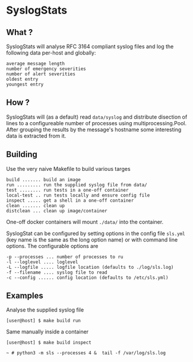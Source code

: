 SyslogStats
===========

## What ?

SyslogStats will analyse RFC 3164 compliant syslog files and log the following data per-host and globally:

    average message length
    number of emergency severities
    number of alert severities
    oldest entry
    youngest entry

## How ?

SyslogStats will (as a default) read `data/syslog` and distribute disection of lines to a configureable number of processes using multiprocessing.Pool. After grouping the results by the message's hostname some interesting data is extracted from it.

## Building

Use the very naive Makefile to build various targes

    build ....... build an image
    run ......... run the supplied syslog file from data/
    test ........ run tests in a one-off container
    local-test .. run tests locally and ensure config file
    inspect ..... get a shell in a one-off container
    clean ....... clean up
    distclean ... clean up image/container

One-off docker containers will mount `./data/` into the container.

SyslogStat can be configured by setting options in the config file `sls.yml` (key name is the same as the long option name)  or with command line options. The configurable options are

    -p --processes ... number of processes to ru
    -l --loglevel .... loglevel
    -L --logfile ..... logfile location (defaults to ./log/sls.log)
    -f --filename .... syslog file to read
    -c --config ...... config location (defaults to /etc/sls.yml)

## Examples

Analyse the supplied syslog file

`[user@host] $ make build run`

Same manually inside a container

`[user@host] $ make build inspect`

`~ # python3 -m sls --processes 4 &  tail -f /var/log/sls.log`
